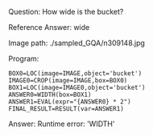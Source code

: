 Question: How wide is the bucket?

Reference Answer: wide

Image path: ./sampled_GQA/n309148.jpg

Program:

```
BOX0=LOC(image=IMAGE,object='bucket')
IMAGE0=CROP(image=IMAGE,box=BOX0)
BOX1=LOC(image=IMAGE0,object='bucket')
ANSWER0=WIDTH(box=BOX1)
ANSWER1=EVAL(expr="{ANSWER0} * 2")
FINAL_RESULT=RESULT(var=ANSWER1)
```
Answer: Runtime error: 'WIDTH'

